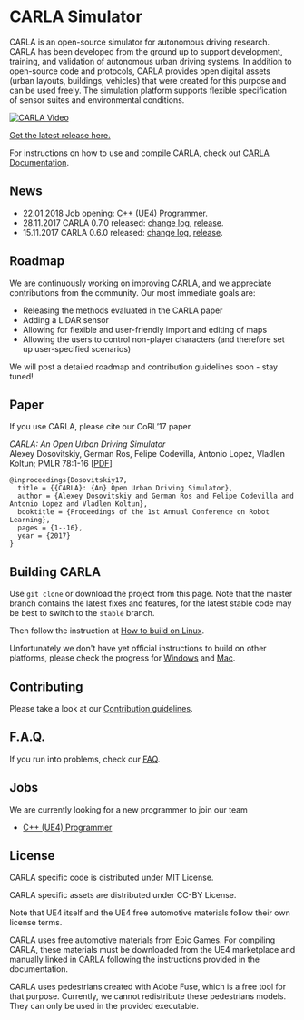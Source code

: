 CARLA Simulator
===============

CARLA is an open-source simulator for autonomous driving research. CARLA has
been developed from the ground up to support development, training, and
validation of autonomous urban driving systems. In addition to open-source code
and protocols, CARLA provides open digital assets (urban layouts, buildings,
vehicles) that were created for this purpose and can be used freely. The
simulation platform supports flexible specification of sensor suites and
environmental conditions.

[![CARLA Video](Docs/img/video_thumbnail.png)](https://youtu.be/Hp8Dz-Zek2E)

[Get the latest release here.](https://github.com/carla-simulator/carla/releases/latest)

For instructions on how to use and compile CARLA, check out
[CARLA Documentation](http://carla.readthedocs.io).

News
----

- 22.01.2018 Job opening: [C++ (UE4) Programmer](https://drive.google.com/open?id=1Hx0eUgpXl95d4IL9meEGhJECgSRos1T1).
- 28.11.2017 CARLA 0.7.0 released: [change log](https://github.com/carla-simulator/carla/blob/master/CHANGELOG.md#carla-070), [release](https://github.com/carla-simulator/carla/releases/tag/0.7.0).
- 15.11.2017 CARLA 0.6.0 released: [change log](https://github.com/carla-simulator/carla/blob/master/CHANGELOG.md#carla-060), [release](https://github.com/carla-simulator/carla/releases/tag/0.6.0).

Roadmap
-------

We are continuously working on improving CARLA, and we appreciate contributions
from the community. Our most immediate goals are:

- Releasing the methods evaluated in the CARLA paper
- Adding a LiDAR sensor
- Allowing for flexible and user-friendly import and editing of maps
- Allowing the users to control non-player characters (and therefore set up user-specified scenarios)

We will post a detailed roadmap and contribution guidelines soon - stay tuned!

Paper
-----

If you use CARLA, please cite our CoRL’17 paper.

_CARLA: An Open Urban Driving Simulator_<br>Alexey Dosovitskiy, German Ros,
Felipe Codevilla, Antonio Lopez, Vladlen Koltun; PMLR 78:1-16
[[PDF](http://proceedings.mlr.press/v78/dosovitskiy17a/dosovitskiy17a.pdf)]


```
@inproceedings{Dosovitskiy17,
  title = {{CARLA}: {An} Open Urban Driving Simulator},
  author = {Alexey Dosovitskiy and German Ros and Felipe Codevilla and Antonio Lopez and Vladlen Koltun},
  booktitle = {Proceedings of the 1st Annual Conference on Robot Learning},
  pages = {1--16},
  year = {2017}
}
```

Building CARLA
--------------

Use `git clone` or download the project from this page. Note that the master
branch contains the latest fixes and features, for the latest stable code may be
best to switch to the `stable` branch.

Then follow the instruction at [How to build on Linux][buildlink].

Unfortunately we don't have yet official instructions to build on other
platforms, please check the progress for [Windows][issue21] and [Mac][issue150].

[buildlink]: http://carla.readthedocs.io/en/latest/how_to_build_on_linux
[issue21]: https://github.com/carla-simulator/carla/issues/21
[issue150]: https://github.com/carla-simulator/carla/issues/150

Contributing
------------

Please take a look at our [Contribution guidelines][contriblink].

[contriblink]: http://carla.readthedocs.io/en/latest/CONTRIBUTING

F.A.Q.
------

If you run into problems, check our
[FAQ](http://carla.readthedocs.io/en/latest/faq/).

Jobs
----

We are currently looking for a new programmer to join our team

  * [C++ (UE4) Programmer](https://drive.google.com/open?id=1Hx0eUgpXl95d4IL9meEGhJECgSRos1T1)

License
-------

CARLA specific code is distributed under MIT License.

CARLA specific assets are distributed under CC-BY License.

Note that UE4 itself and the UE4 free automotive materials follow their own
license terms.

CARLA uses free automotive materials from Epic Games. For compiling CARLA, these
materials must be downloaded from the UE4 marketplace and manually linked in
CARLA following the instructions provided in the documentation.

CARLA uses pedestrians created with Adobe Fuse, which is a free tool for that
purpose. Currently, we cannot redistribute these pedestrians models. They can
only be used in the provided executable.
